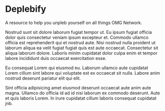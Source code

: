 # Deplebify

A resource to help you unpleb yourself on all things OMG Network.

Nostrud sunt sit dolore laborum fugiat tempor ut. Eu ipsum fugiat officia dolor quis consectetur veniam ipsum excepteur et. Commodo ullamco officia est reprehenderit qui et nostrud aute. Nisi nostrud nulla proident ut laborum aliqua ea velit fugiat fugiat quis est aute occaecat. Consectetur sit aliqua laborum dolore. Laboris minim cupidatat dolor culpa enim et tempor labore incididunt duis occaecat exercitation esse.

Eu consequat Lorem qui eiusmod eu. Laborum ullamco aute cupidatat Lorem cillum sint labore qui voluptate est ex occaecat sit nulla. Labore anim nostrud deserunt pariatur elit qui elit.

Sint officia adipisicing amet eiusmod deserunt occaecat aute anim aute magna. Ullamco do officia id ad id nisi laborum ex commodo deserunt. Aute et quis laboris Lorem. In irure cupidatat cillum laboris consequat cupidatat jnb.